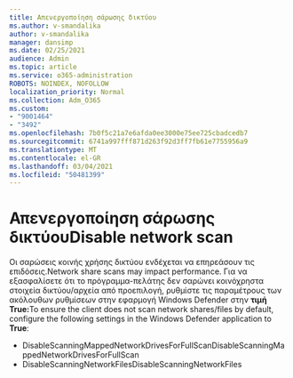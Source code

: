 ```yaml
---
title: Απενεργοποίηση σάρωσης δικτύου
ms.author: v-smandalika
author: v-smandalika
manager: dansimp
ms.date: 02/25/2021
audience: Admin
ms.topic: article
ms.service: o365-administration
ROBOTS: NOINDEX, NOFOLLOW
localization_priority: Normal
ms.collection: Adm_O365
ms.custom:
- "9001464"
- "3492"
ms.openlocfilehash: 7b0f5c21a7e6afda0ee3000e75ee725cbadcedb7
ms.sourcegitcommit: 6741a997fff871d263f92d3ff7fb61e7755956a9
ms.translationtype: MT
ms.contentlocale: el-GR
ms.lasthandoff: 03/04/2021
ms.locfileid: "50481399"
---
```

# <a name="disable-network-scan"></a><span data-ttu-id="a6ccb-102">Απενεργοποίηση σάρωσης δικτύου</span><span class="sxs-lookup"><span data-stu-id="a6ccb-102">Disable network scan</span></span>

<span data-ttu-id="a6ccb-103">Οι σαρώσεις κοινής χρήσης δικτύου ενδέχεται να επηρεάσουν τις επιδόσεις.</span><span class="sxs-lookup"><span data-stu-id="a6ccb-103">Network share scans may impact performance.</span></span>  <span data-ttu-id="a6ccb-104">Για να εξασφαλίσετε ότι το πρόγραμμα-πελάτης δεν σαρώνει κοινόχρηστα στοιχεία δικτύου/αρχεία από προεπιλογή, ρυθμίστε τις παραμέτρους των ακόλουθων ρυθμίσεων στην εφαρμογή Windows Defender στην **τιμή True:**</span><span class="sxs-lookup"><span data-stu-id="a6ccb-104">To ensure the client does not scan network shares/files by default, configure the following settings in the Windows Defender application to **True**:</span></span>

- <span data-ttu-id="a6ccb-105">DisableScanningMappedNetworkDrivesForFullScan</span><span class="sxs-lookup"><span data-stu-id="a6ccb-105">DisableScanningMappedNetworkDrivesForFullScan</span></span>
- <span data-ttu-id="a6ccb-106">DisableScanningNetworkFiles</span><span class="sxs-lookup"><span data-stu-id="a6ccb-106">DisableScanningNetworkFiles</span></span>